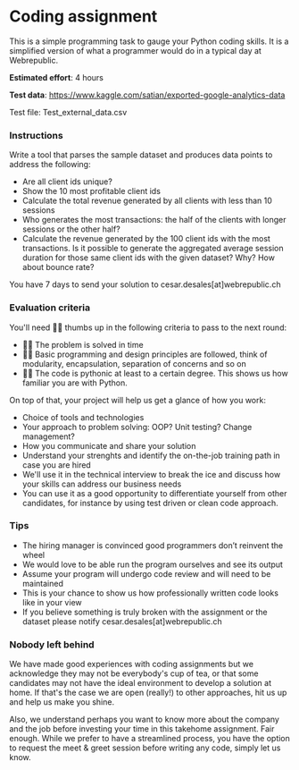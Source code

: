 # Coding assignment

This is a simple programming task to gauge your Python coding skills. It is a simplified version of what a programmer would do in a typical day at Webrepublic.

**Estimated effort**: 4 hours

**Test data**: https://www.kaggle.com/satian/exported-google-analytics-data

Test file: Test_external_data.csv 

### Instructions

Write a tool that parses the sample dataset and produces data points to address the following:

- Are all client ids unique?
- Show the 10 most profitable client ids
- Calculate the total revenue generated by all clients with less than 10 sessions
- Who generates the most transactions: the half of the clients with longer sessions or the other half?
- Calculate the revenue generated by the 100 client ids with the most transactions. Is it possible to generate the aggregated average session duration for those same client ids with the given dataset? Why? How about bounce rate?

You have 7 days to send your solution to cesar.desales[at]webrepublic.ch

### Evaluation criteria

You'll need 👍🏽 thumbs up in the following criteria to pass to the next round:

- 👍🏽 The problem is solved in time
- 👍🏽 Basic programming and design principles are followed, think of modularity, encapsulation, separation of concerns and so on
- 👍🏽 The code is pythonic at least to a certain degree. This shows us how familiar you are with Python.

On top of that, your project will help us get a glance of how you work:

- Choice of tools and technologies
- Your approach to problem solving: OOP? Unit testing? Change management? 
- How you communicate and share your solution
- Understand your strenghts and identify the on-the-job training path in case you are hired
- We'll use it in the technical interview to break the ice and discuss how your skills can address our business needs 
- You can use it as a good opportunity to differentiate yourself from other candidates, for instance by using test driven or clean code approach.

### Tips

- The hiring manager is convinced good programmers don’t reinvent the wheel
- We would love to be able run the program ourselves and see its output
- Assume your program will undergo code review and will need to be maintained
- This is your chance to show us how professionally written code looks like in your view
- If you believe something is truly broken with the assignment or the dataset please notify cesar.desales[at]webrepublic.ch

### Nobody left behind

We have made good experiences with coding assignments but we acknowledge they may not be everybody's cup of tea, or that some candidates may not have the ideal environment to develop a solution at home. If that's the case we are open (really!) to other approaches, hit us up and help us make you shine.

Also, we understand perhaps you want to know more about the company and the job before investing your time in this takehome assignment. Fair enough. While we prefer to have a streamlined process, you have the option to request the meet & greet session before writing any code, simply let us know.
